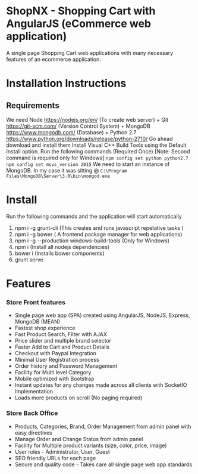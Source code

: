 # ShopNX - Shopping Cart with AngularJS (eCommerce web application)
A single page Shopping Cart web applications with many necessary features of an ecommerce application.

 # Installation Instructions
## Requirements
 We need Node https://nodejs.org/en/ (To create web server) + Git https://git-scm.com/ (Version Control System) + MongoDB https://www.mongodb.com/ (Database) + Python 2.7 https://www.python.org/downloads/release/python-2710/ 
Go ahead download and install them
 Install Visual C++ Build Tools using the Default Install option. 
Run the following commands (Required Once) [Note: Second command is required only for Windows]
 `npm config set python python2.7`
`npm config set msvs_version 2015`
 We need to start an instance of MongoDB. In my case it was sitting @
`C:\Program Files\MongoDB\Server\3.0\bin\mongod.exe`
 # Install
Run the following commands and the application will start automatically
 1.    npm i -g grunt-cli (This creates and runs javascript repetative tasks )
2.    npm i -g bower ( A frontend package manager for web applications)
3.    npm i -g --production windows-build-tools (Only for Windows)
4.    npm i (Install all nodejs dependencies)
5.    bower i (Installs bower components)
6.    grunt serve
 # Features
### Store Front features
*  Single page web app (SPA) created using AngularJS, NodeJS, Express, MongoDB (MEAN)
*  Fastest shop experience
*  Fast Product Search, Filter with AJAX
*  Price slider and multiple brand selector
*  Faster Add to Cart and Product Details
*  Checkout with Paypal Integration
*  Minimal User Registration process
*  Order history and Password Management
*  Facility for Multi level Category
*  Mobile optimized with Bootstrap
*  Instant updates for any changes made across all clients with SocketIO implementation
*  Loads more products on scroll (No paging required)
 ### Store Back Office
*  Products, Categories, Brand, Order Management from admin panel with easy directives
*  Manage Order and Change Status from admin panel
*  Facility for Multiple product variants (size, color, price, image)
*  User roles - Administrator, User, Guest
*  SEO friendly URLs for each page
*  Secure and quality code - Takes care all single page web app standards
